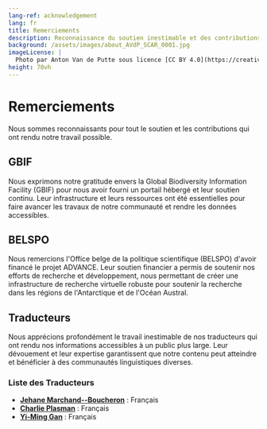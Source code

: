 ```yaml
---
lang-ref: acknowledgement
lang: fr
title: Remerciements
description: Reconnaissance du soutien inestimable et des contributions de nos partenaires, collaborateurs, bénévoles et financeurs.
background: /assets/images/about_AVdP_SCAR_0001.jpg
imageLicense: |
  Photo par Anton Van de Putte sous licence [CC BY 4.0](https://creativecommons.org/licenses/by/4.0/)
height: 70vh
---
```


# Remerciements

Nous sommes reconnaissants pour tout le soutien et les contributions qui ont rendu notre travail possible.

## GBIF

Nous exprimons notre gratitude envers la Global Biodiversity Information Facility (GBIF) pour nous avoir fourni un portail hébergé et leur soutien continu. Leur infrastructure et leurs ressources ont été essentielles pour faire avancer les travaux de notre communauté et rendre les données accessibles.

## BELSPO

Nous remercions l'Office belge de la politique scientifique (BELSPO) d'avoir financé le projet ADVANCE. Leur soutien financier a permis de soutenir nos efforts de recherche et développement, nous permettant de créer une infrastructure de recherche virtuelle robuste pour soutenir la recherche dans les régions de l'Antarctique et de l'Océan Austral.

## Traducteurs

Nous apprécions profondément le travail inestimable de nos traducteurs qui ont rendu nos informations accessibles à un public plus large. Leur dévouement et leur expertise garantissent que notre contenu peut atteindre et bénéficier à des communautés linguistiques diverses.

### Liste des Traducteurs

- **[Jehane Marchand--Boucheron](https://orcid.org/0009-0004-3688-874X)** : Français
- **[Charlie Plasman](https://orcid.org/0009-0007-7519-7417)** : Français
- **[Yi-Ming Gan](https://orcid.org/0000-0001-7087-2646)** : Français
